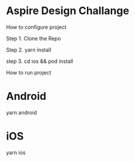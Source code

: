 # Aspire Design Challange 

How to configure project

Step 1. Clone the Repo

Step 2. yarn install

step 3. cd ios && pod install

How to run project 

# Android
yarn android 

# iOS
yarn ios

